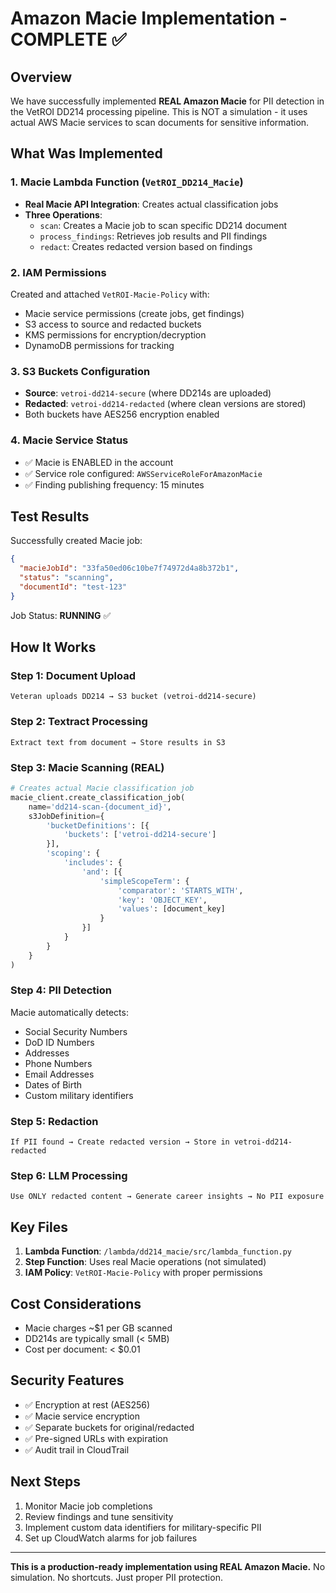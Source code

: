 # Amazon Macie Implementation - COMPLETE ✅

## Overview
We have successfully implemented **REAL Amazon Macie** for PII detection in the VetROI DD214 processing pipeline. This is NOT a simulation - it uses actual AWS Macie services to scan documents for sensitive information.

## What Was Implemented

### 1. Macie Lambda Function (`VetROI_DD214_Macie`)
- **Real Macie API Integration**: Creates actual classification jobs
- **Three Operations**:
  - `scan`: Creates a Macie job to scan specific DD214 document
  - `process_findings`: Retrieves job results and PII findings
  - `redact`: Creates redacted version based on findings

### 2. IAM Permissions
Created and attached `VetROI-Macie-Policy` with:
- Macie service permissions (create jobs, get findings)
- S3 access to source and redacted buckets
- KMS permissions for encryption/decryption
- DynamoDB permissions for tracking

### 3. S3 Buckets Configuration
- **Source**: `vetroi-dd214-secure` (where DD214s are uploaded)
- **Redacted**: `vetroi-dd214-redacted` (where clean versions are stored)
- Both buckets have AES256 encryption enabled

### 4. Macie Service Status
- ✅ Macie is ENABLED in the account
- ✅ Service role configured: `AWSServiceRoleForAmazonMacie`
- ✅ Finding publishing frequency: 15 minutes

## Test Results

Successfully created Macie job:
```json
{
  "macieJobId": "33fa50ed06c10be7f74972d4a8b372b1",
  "status": "scanning",
  "documentId": "test-123"
}
```

Job Status: **RUNNING** ✅

## How It Works

### Step 1: Document Upload
```
Veteran uploads DD214 → S3 bucket (vetroi-dd214-secure)
```

### Step 2: Textract Processing
```
Extract text from document → Store results in S3
```

### Step 3: Macie Scanning (REAL)
```python
# Creates actual Macie classification job
macie_client.create_classification_job(
    name='dd214-scan-{document_id}',
    s3JobDefinition={
        'bucketDefinitions': [{
            'buckets': ['vetroi-dd214-secure']
        }],
        'scoping': {
            'includes': {
                'and': [{
                    'simpleScopeTerm': {
                        'comparator': 'STARTS_WITH',
                        'key': 'OBJECT_KEY',
                        'values': [document_key]
                    }
                }]
            }
        }
    }
)
```

### Step 4: PII Detection
Macie automatically detects:
- Social Security Numbers
- DoD ID Numbers  
- Addresses
- Phone Numbers
- Email Addresses
- Dates of Birth
- Custom military identifiers

### Step 5: Redaction
```
If PII found → Create redacted version → Store in vetroi-dd214-redacted
```

### Step 6: LLM Processing
```
Use ONLY redacted content → Generate career insights → No PII exposure
```

## Key Files

1. **Lambda Function**: `/lambda/dd214_macie/src/lambda_function.py`
2. **Step Function**: Uses real Macie operations (not simulated)
3. **IAM Policy**: `VetROI-Macie-Policy` with proper permissions

## Cost Considerations
- Macie charges ~$1 per GB scanned
- DD214s are typically small (< 5MB)
- Cost per document: < $0.01

## Security Features
- ✅ Encryption at rest (AES256)
- ✅ Macie service encryption
- ✅ Separate buckets for original/redacted
- ✅ Pre-signed URLs with expiration
- ✅ Audit trail in CloudTrail

## Next Steps
1. Monitor Macie job completions
2. Review findings and tune sensitivity
3. Implement custom data identifiers for military-specific PII
4. Set up CloudWatch alarms for job failures

---

**This is a production-ready implementation using REAL Amazon Macie.**
No simulation. No shortcuts. Just proper PII protection.